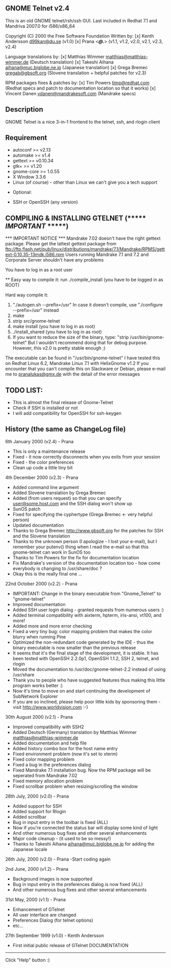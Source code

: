 GNOME Telnet v2.4
--------------------------------------------------------------------------------------------------------------
This is an old GNOME telnet/rsh/ssh GUI. Last included in Redhat 7.1 and Mandriva 2007.0 for i586/x86_64

Copyright (C) 2000 the Free Software Foundation
Written by:
 [x] Kenth Andersson <d99kan@du.se> (v1.0)
 [x] Prana <*******@****.***> (v1.1, v1.2, v2.0, v2.1, v2.3, v2.4)

Language translations by:
 [x] Matthias Wimmer <matthias@matthias-wimmer.de> (Deutsch translation)
 [x] Takeshi Aihana <aihana@muc.biglobe.ne.jp> (Japanese translation)
 [x] Grega Bremec <gregab@gbsoft.org> (Slovene translation + helpful patches for v2.3)

RPM packages fixes & patches by:
 [x] Tim Powers <timp@redhat.com> (Redhat specs and patch to documentation location so that it works)
 [x] Vincent Danen <vdanen@mandrakesoft.com> (Mandrake specs)


Description
--------------------------------------------------------------------------------------------------------------
GNOME Telnet is a nice 3-in-1 frontend to the telnet, ssh, and rlogin client

Requirement
--------------------------------------------------------------------------------------------------------------
- autoconf >= v2.13
- automake >= v1.4
- gettext >= v0.10.34
- gtk+ >= v1.20
- gnome-core >= 1.0.55
- X Window 3.3.6
- Linux (of course) - other than Linux we can't give you a tech support

* Optional:
- SSH or OpenSSH (any version)

COMPILING & INSTALLING GTELNET (***** _IMPORTANT_ *****)
--------------------------------------------------------------------------------------------------------------

*** IMPORTANT NOTICE ***
Mandrake 7.02 doesn't have the right gettext package. Please get the lattest gettext package from
ftp://ftp.flash.net/pub/linux/distributions/mandrake/7.1/Mandrake/RPMS/gettext-0.10.35-13mdk.i586.rpm
Users running Mandrake 7.1 and 7.2 and Corporate Server shouldn't have any problems

You have to log in as a root user

** Easy way to compile it: run ./compile_install (you have to be logged in as ROOT)

Hard way compile it: 
1) "./autogen.sh --prefix=/usr"
   In case it doesn't compile, use "./configure --prefix=/usr" instead
2) make
3) strip src/gnome-telnet
4) make install (you have to log in as root)
5) ./install_shared (you have to log in as root)
6) If you want to reduce the size of the binary, type: "strip /usr/bin/gnome-telnet"
   But I wouldn't recommend doing that for debug purpose. However, this v2.0 is pretty stable enough ;)

The executable can be found in "/usr/bin/gnome-telnet"
I have tested this on Redhat Linux 6.2, Mandrake Linux 7.1 with HelixGnome v1.2
If you encounter that you can't compile this on Slackware or Debian, please e-mail me to
pranalukas@gmx.de with the detail of the error messages

TODO LIST:
--------------------------------------------------------------------------------------------------------------
- This is almost the final release of Gnome-Telnet
- Check if SSH is installed or not
- I will add compatibility for OpenSSH for ssh-keygen

History (the same as ChangeLog file)
--------------------------------------------------------------------------------------------------------------
6th January 2000 (v2.4) - Prana
- This is only a maintenance release
- Fixed - it now correctly disconnects when you exits from your session
- Fixed - the color preferences
- Clean up code a little tiny bit

4th December 2000 (v2.3) - Prana
- Added command line argument
- Added Slovene translation by Grega Bremec
- Added (from users request) so that you can specify user@some.host.com and the SSH dialog won't show up
- SunOS patch
- Fixed for specifying the cyphertype (Grega Bremec <- very helpful person)
- Updated documentation
- Thanks to Grega Bremec <http://www.gbsoft.org> for the patches for SSH and the Slovene translation
- Thanks to the unknown person (I apologize - I lost your e-mail), but I remember your putenv() thing
  when I read the e-mail so that this gnome-telnet can work in SunOS too
- Thanks to Tim Powers for the fix for documentation location
- Fix Mandrake's version of the documentation location too - how come everybody is changing to /usr/share/doc ?
- Okay this is the really final one ...

22nd October 2000 (v2.2) - Prana
- IMPORTANT: Change in the binary executable from "Gnome_Telnet" to "gnome-telnet"
- Improved documentation
- Added SSH user login dialog - granted requests from numerous users :)
- Added terminal compatibility with aixterm, hpterm, iris-ansi, vt100, and more!
- Added more and more error checking
- Fixed a very tiny bug: color mapping problem that makes the color blurry when running Pine
- Optimized the non-redundant code generated by the IDE - thus the binary executable
  is now smaller than the previous release
- It seems that it's the final stage of the development, it is stable. It has been
  tested with OpenSSH 2.2.0p1, OpenSSH 1.1.2, SSH 2, telnet, and rlogin
- Moved the documentation to /usr/doc/gnome-telnet-2.2 instead of using /usr/share
- Thank you to people who have suggested features thus making this little program works better :)
- Now it's time to move on and start continuing the development of SubNetwork Explorer
- If you are so inclined, please help poor little kids
  by sponsoring them - visit http://www.worldvision.com :-)

30th August 2000 (v2.1) - Prana
- Improved compatibility with SSH2
- Added Deutsch (Germany) translation by Matthias Wimmer <matthias@matthias-wimmer.de>
- Added documentation and help file
- Added history combo box for the host name entry
- Fixed environment problem (now it's set to xterm)
- Fixed color mapping problem
- Fixed a bug in the preferences dialog
- Fixed Mandrake 7.1 installation bug. Now the RPM package will be seperated from Mandrake 7.02
- Fixed memory allocation problem
- Fixed scrollbar problem when resizing/scrolling the window

28th July, 2000 (v2.0) - Prana
- Added support for SSH
- Added support for Rlogin
- Added scrollbar
- Bug in input entry in the toolbar is fixed (ALL)
- Now if you're connected the status bar will display some kind of light
- And other numerous bug fixes and other several enhancements
- Major code cleanup - (it used to be so messy!)
- Thanks to Takeshi Aihana <aihana@muc.biglobe.ne.jp> for adding the Japanese locale

26th July, 2000 (v2.0) - Prana
-Start coding again

2nd June, 2000 (v1.2) - Prana
- Background images is now supported
- Bug in input entry in the preferences dialog is now fixed (ALL)
- And other numerous bug fixes and other several enhancements

31st May, 2000 (v1.1) - Prana
- Enhancement of GTelnet
- All user interface are changed
- Preferences Dialog (for telnet options)
- etc...

27th September 1999 (v1.0) - Kenth Andersson
- First initial public release of GTelnet
DOCUMENTATION
--------------------------------------------------------------------------------------------------------------
Click "Help" button :)


